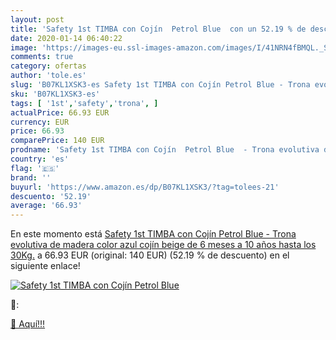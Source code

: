 ```yaml
---
layout: post
title: 'Safety 1st TIMBA con Cojín  Petrol Blue  con un 52.19 % de descuento'
date: 2020-01-14 06:40:22
image: 'https://images-eu.ssl-images-amazon.com/images/I/41NRN4fBMQL._SL400_.jpg'
comments: true
category: ofertas
author: 'tole.es'
slug: 'B07KL1XSK3-es Safety 1st TIMBA con Cojín Petrol Blue - Trona evolutiva...'
sku: 'B07KL1XSK3-es'
tags: [ '1st','safety','trona', ]
actualPrice: 66.93 EUR
currency: EUR
price: 66.93
comparePrice: 140 EUR
prodname: 'Safety 1st TIMBA con Cojín  Petrol Blue  - Trona evolutiva de madera color azul  cojín beige  de 6 meses a 10 años  hasta los 30Kg.'
country: 'es'
flag: '🇪🇸'
brand: ''
buyurl: 'https://www.amazon.es/dp/B07KL1XSK3/?tag=tolees-21'
descuento: '52.19'
average: '66.93'
---
```


En este momento está [Safety 1st TIMBA con Cojín  Petrol Blue  - Trona evolutiva de madera color azul  cojín beige  de 6 meses a 10 años  hasta los 30Kg.](https://www.amazon.es/dp/B07KL1XSK3/?tag=tolees-21) a 66.93 EUR (original: 140 EUR) (52.19 %  de descuento) en el siguiente enlace!

[![Safety 1st TIMBA con Cojín  Petrol Blue ](https://images-eu.ssl-images-amazon.com/images/I/41NRN4fBMQL._SL400_.jpg)](https://www.amazon.es/dp/B07KL1XSK3/?tag=tolees-21)

🔎:


[🛒 Aquí!!!](https://www.amazon.es/dp/B07KL1XSK3/?tag=tolees-21)
